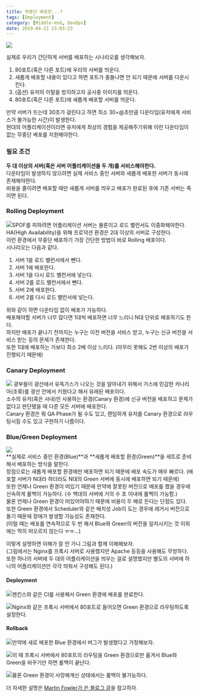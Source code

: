 ```yaml
---
title: 무중단 배포란...?
tags: [Deployment]
category: [Middle-end, DevOps]
date: 2019-04-21 23:03:23
---
```

![](non-stop-deployment/thumbs.jpg)

실제로 우리가 간단하게 서버를 배포하는 시나리오를 생각해보자.
1. 80포트(혹은 다른 포트)에 우리의 서버를 띄운다.
2. 새롭게 배포할 내용이 있다고 하면 포트가 충돌나면 안 되기 때문에 서버를 다운시킨다.  
3. (옵션) 유저의 이탈을 방지하고자 공사중 이미지를 띄운다.  
4. 80포트(혹은 다른 포트)에 새롭게 배포할 서버를 띄운다.

만약 서버가 뜨는데 30초가 걸린다고 하면 최소 30+@초만큼 다운타임(유저에게 서비스가 불가능한 시간)이 발생한다.  
현대의 어플리케이션이라면 유저에게 최상의 경험을 제공해주기위해 이런 다운타임이 없는 무중단 배포를 지원해야한다.  

### 필요 조건
**두 대 이상의 서버(혹은 서버 어플리케이션을 두 개)를 서비스해야한다.**  
다운타임이 발생하지 않으려면 실제 서비스 중인 서버와 새롭게 배포한 서버가 동시에 존재해야한다.  
비용을 줄이려면 배포할 때만 새롭게 서버를 띄우고 배포가 완료된 후에 기존 서버는 죽이면 된다.

### Rolling Deployment
![SPOF를 피하려면 어플리케이션 서버는 물론이고 로드 밸런서도 이중화해야한다.](non-stop-deployment/elb-basic.png)
HA(High Availability)을 위해 프로덕션 환경은 2대 이상의 서버로 구성한다.  
이런 환경에서 무중단 배포하기 가장 간단한 방법이 바로 Rolling 배포이다.  
시나리오는 다음과 같다.  
1. 서버 1을 로드 밸런서에서 뺀다.  
2. 서버 1에 배포한다.  
3. 서버 1을 다시 로드 밸런서에 넣는다.  
4. 서버 2를 로드 밸런서에서 뺀다.  
5. 서버 2에 배포한다.  
6. 서버 2를 다시 로드 밸런서에 넣는다.

위와 같이 하면 다운타임 없이 배포가 가능하다.  
배포해야할 서버가 너무 많다면 1대씩 배포하면 너무 느리니 N대 단위로 배포하기도 한다.  
하지만 배포가 끝나기 전까지는 누구는 이전 버전을 서비스 받고, 누구는 신규 버전을 서비스 받는 등의 문제가 존재한다.  
또한 1대에 배포하는 거보다 최소 2배 이상 느리다. (아무리 못해도 2번 이상의 배포가 진행되기 때문에)

### Canary Deployment
![](non-stop-deployment/canary.png)
광부들이 광산에서 유독가스가 나오는 것을 알아내기 위해서 가스에 민감한 카나리아(조류)를 광산 안에서 키웠다고 해서 유래된 배포이다.  
소수의 유저(혹은 사내)만 사용하는 환경(Canary 환경)에 신규 버전을 배포하고 문제가 없다고 판단됐을 때 다른 모든 서버에 배포한다.  
Canary 환경은 뭐 QA Phase가 될 수도 있고, 랜덤하게 유저를 Canary 환경으로 라우팅시킬 수도 있고 구현하기 나름이다.  

### Blue/Green Deployment
![](non-stop-deployment/thumbs.jpg)  
**실제로 서비스 중인 환경(Blue)**과 **새롭게 배포할 환경(Green)**을 세트로 준비해서 배포하는 방식을 말한다.  
장점으로는 새롭게 배포할 환경에만 배포하면 되기 때문에 배포 속도가 매우 빠르다. (배포할 서버가 N대라 하더라도 N대의 Green 서버에 동시에 배포하면 되기 때문에)  
또한 언제나 Green 환경이 떠있기 때문에 만약에 잘못된 버전으로 배포를 했을 경우에 신속하게 롤백이 가능하다. (수 백대의 서버에 거의 수 초 이내에 롤백이 가능함.)  
물론 언제나 Green 환경이 떠있어야하기 때문에 비용이 두 배로 든다는 단점도 있다.  
또한 Green 환경에서 Scheduler와 같은 배치성 Job이 도는 경우에 레거시 버전으로 돌기 때문에 장애가 발생할 가능성도 존재한다.  
(이럴 때는 배포를 연속적으로 두 번 해서 Blue와 Green의 버전을 일치시키는 것 이외에는 딱히 떠오르지 않는다 ㅠㅠ...)

이렇게 설명하면 이해가 잘 안 가니 그림과 함께 이해해보자.  
(그림에서는 Nginx를 프록시 서버로 사용했지만 Apache 등등을 사용해도 무방하다.  
또한 하나의 서버에 두 대의 어플리케이션을 띄우는 걸로 설명했지만 별도의 서버에 하나의 어플리케이션만 각각 띄워서 구성해도 된다.)

#### Deployment
![젠킨스와 같은 CI를 사용해서 Green 환경에 배포를 완료한다.](non-stop-deployment/blue-green-02.png)

![Nginx와 같은 프록시 서버에서 80포트로 들어오면 Green 환경으로 라우팅하도록 설정한다.](non-stop-deployment/blue-green-03.jpg)  

#### Rollback
![만약에 새로 배포한 Blue 환경에서 버그가 발생했다고 가정해보자.](non-stop-deployment/blue-green-04.jpg)  

![이 때 프록시 서버에서 80포트의 라우팅을 Green 환경으로만 옮겨서 Blue와 Green을 바꾸기만 하면 롤백이 끝난다.](non-stop-deployment/blue-green-05.jpg)  

![물론 Green 환경이 사망해계신 상태에서는 롤백이 불가능하다.](non-stop-deployment/blue-green-06.jpg)

더 자세한 설명은 [Martin Fowler가 쓴 블로그 글](https://martinfowler.com/bliki/BlueGreenDeployment.html)을 참고하자.